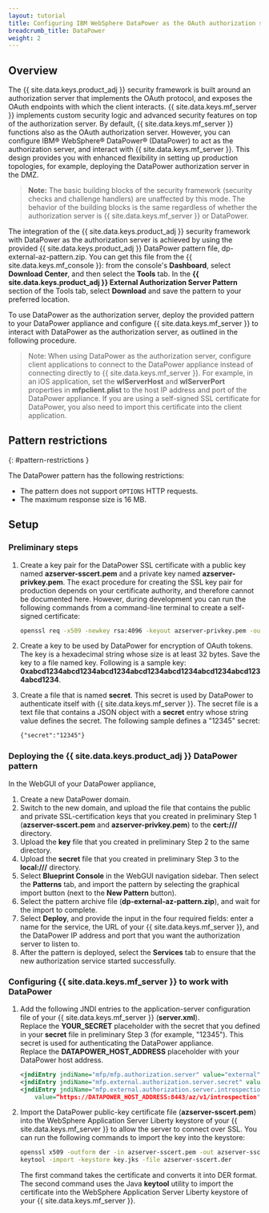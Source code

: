 ```yaml
---
layout: tutorial
title: Configuring IBM WebSphere DataPower as the OAuth authorization server
breadcrumb_title: DataPower
weight: 2
---
```

<!-- NLS_CHARSET=UTF-8 -->
## Overview
The {{ site.data.keys.product_adj }} security framework is built around an authorization server that implements the OAuth protocol, and exposes the OAuth endpoints with which the client interacts. {{ site.data.keys.mf_server }} implements custom security logic and advanced security features on top of the authorization server. By default, {{ site.data.keys.mf_server }} functions also as the OAuth authorization server. However, you can configure IBM® WebSphere® DataPower® (DataPower) to act as the authorization server, and interact with {{ site.data.keys.mf_server }}. This design provides you with enhanced flexibility in setting up production topologies, for example, deploying the DataPower authorization server in the DMZ.

> **Note:** The basic building blocks of the security framework (security checks and challenge handlers) are unaffected by this mode. The behavior of the building blocks is the same regardless of whether the authorization server is {{ site.data.keys.mf_server }} or DataPower.

The integration of the {{ site.data.keys.product_adj }} security framework with DataPower as the authorization server is achieved by using the provided {{ site.data.keys.product_adj }} DataPower pattern file, dp-external-az-pattern.zip. You can get this file from the {{ site.data.keys.mf_console }}: from the console's **Dashboard**, select **Download Center**, and then select the **Tools** tab. In the **{{ site.data.keys.product_adj }} External Authorization Server Pattern** section of the Tools tab, select **Download** and save the pattern to your preferred location.

To use DataPower as the authorization server, deploy the provided pattern to your DataPower appliance and configure {{ site.data.keys.mf_server }} to interact with DataPower as the authorization server, as outlined in the following procedure.

> Note: When using DataPower as the authorization server, configure client applications to connect to the DataPower appliance instead of connecting directly to {{ site.data.keys.mf_server }}. For example, in an iOS application, set the **wlServerHost** and **wlServerPort** properties in **mfpclient.plist** to the host IP address and port of the DataPower appliance. If you are using a self-signed SSL certificate for DataPower, you also need to import this certificate into the client application.

## Pattern restrictions
{: #pattern-restrictions }

The DataPower pattern has the following restrictions:

-  The pattern does not support `OPTIONS` HTTP requests.
-  The maximum response size is 16 MB.

## Setup
### Preliminary steps
1.  Create a key pair for the DataPower SSL certificate with a public key named **azserver-sscert.pem** and a private key named **azserver-privkey.pem**. The exact procedure for creating the SSL key pair for production depends on your certificate authority, and therefore cannot be documented here. However, during development you can run the following commands from a command-line terminal to create a self-signed certificate:

    ```bash
    openssl req -x509 -newkey rsa:4096 -keyout azserver-privkey.pem -out azserver-sscert.pem -days 365 -nodes
    ```
    
2.  Create a key to be used by DataPower for encryption of OAuth tokens. The key is a hexadecimal string whose size is at least 32 bytes. Save the key to a file named key. Following is a sample key: **0xabcd1234abcd1234abcd1234abcd1234abcd1234abcd1234abcd1234abcd1234**.

3.  Create a file that is named **secret**. This secret is used by DataPower to authenticate itself with {{ site.data.keys.mf_server }}. The secret file is a text file that contains a JSON object with a **secret** entry whose string value defines the secret. The following sample defines a "12345" secret:

    ```xml
    {"secret":"12345"}
    ```

### Deploying the {{ site.data.keys.product_adj }} DataPower pattern
In the WebGUI of your DataPower appliance,

1.  Create a new DataPower domain.
2.  Switch to the new domain, and upload the file that contains the public and private SSL-certification keys that you created in preliminary Step 1 (**azserver-sscert.pem** and **azserver-privkey.pem**) to the **cert:///** directory.
3.  Upload the **key** file that you created in preliminary Step 2 to the same directory.
4.  Upload the **secret** file that you created in preliminary Step 3 to the **local:///** directory.
5.  Select **Blueprint Console** in the WebGUI navigation sidebar. Then select the **Patterns** tab, and import the pattern by selecting the graphical import button (next to the **New Pattern** button).
6.  Select the pattern archive file (**dp-external-az-pattern.zip**), and wait for the import to complete.
7.  Select **Deploy**, and provide the input in the four required fields: enter a name for the service, the URL of your {{ site.data.keys.mf_server }}, and the DataPower IP address and port that you want the authorization server to listen to.
8.  After the pattern is deployed, select the **Services** tab to ensure that the new authorization service started successfully.

### Configuring {{ site.data.keys.mf_server }} to work with DataPower
1.  Add the following JNDI entries to the application-server configuration file of your {{ site.data.keys.mf_server }} (**server.xml**).<br />
    Replace the **YOUR_SECRET** placeholder with the secret that you defined in your **secret** file in preliminary Step 3 (for example, "12345"). This secret is used for authenticating the DataPower appliance.<br />
	Replace the **DATAPOWER_HOST_ADDRESS** placeholder with your DataPower host address.

    ```xml
    <jndiEntry jndiName="mfp/mfp.authorization.server" value="external"/>
    <jndiEntry jndiName="mfp.external.authorization.server.secret" value="YOUR_SECRET"/>
    <jndiEntry jndiName="mfp.external.authorization.server.introspection.url"
        value=“https://DATAPOWER_HOST_ADDRESS:8443/az/v1/introspection"/>
    ```
    
2.  Import the DataPower public-key certificate file (**azserver-sscert.pem**) into the WebSphere Application Server Liberty keystore of your {{ site.data.keys.mf_server }} to allow the server to connect over SSL. You can run the following commands to import the key into the keystore:

    ```bash
    openssl x509 -outform der -in azserver-sscert.pem -out azserver-sscert.der
    keytool -import -keystore key.jks -file azserver-sscert.der
    ```
    
    The first command takes the certificate and converts it into DER format. The second command uses the Java **keytool** utility to import the certificate into the WebSphere Application Server Liberty keystore of your {{ site.data.keys.mf_server }}.
    
